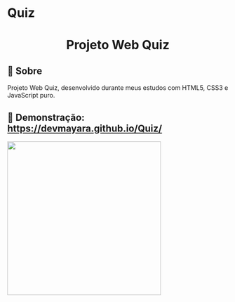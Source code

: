 # Quiz


<h1 align="center">Projeto Web Quiz</h1>



## 📖 Sobre

Projeto Web Quiz, desenvolvido durante meus estudos com HTML5, CSS3 e JavaScript puro.


## 📖 Demonstração: https://devmayara.github.io/Quiz/

<div>
  <img height="350" src="" style="max-width:200%;"/>
</div>
